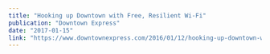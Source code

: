 ```yaml
---
title: "Hooking up Downtown with Free, Resilient Wi-Fi"
publication: "Downtown Express"
date: "2017-01-15"
link: "https://www.downtownexpress.com/2016/01/12/hooking-up-downtown-with-free-resilient-wi-fi/"
---
```

